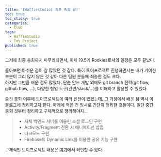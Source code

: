 ```yaml
---
title: '[Wafflestudio] 최종 총회 끝!'
toc: true
toc_sticky: true
categories:
  - Club
tags:
  - WaffleStudio
  - Toy Project
published: true
---
```


그저께 최종 총회까지 마무리되면서, 이제 19.5기 Rookies로서의 일정은 모두 끝났다.  

돌아보면 아쉬운 점이 참 많았던 것 같다. 특히 토이프로젝트 진행하면서는 내가 기여한 부분이 그리 많지 않은 것 같아 다른 팀원 분들께 죄송한 점도 크다.  
하지만 그만큼 배운 점도 많았다. 단순 안드 개발 외에도 git branch 전략(git flow, github flow, ...), 다양한 협업 도구(칸반/slack/...)를 이해하고 활용할 수 있었다.  

중간 총회 이후에 토이프로젝트에 여러 진전이 있었는데, 그 과정에서 배운 점 역시 이 블로그에 정리하고자 한다. 아래에 적은 건 임시로 간단히 정리한 것들이다. 일단 중간 총회 것부터 정리하고 구체적으로 정리해야지...  

>+ 자체 백엔드 서버를 이용한 소셜 로그인 구현
>+ Activity/Fragment 전환 시 애니메이션 삽입
>+ 다크모드 구현
>+ Firebase의 Dynamic Link를 이용한 공유 기능 구현

구체적인 토이프로젝트 내용은 [여기](https://sepia-condition-48e.notion.site/WaffleStudio-19-5-Rookies-team3-69bd8eed5fbe4e20bc3b3a5916b92e7f)에서 확인할 수 있다.



